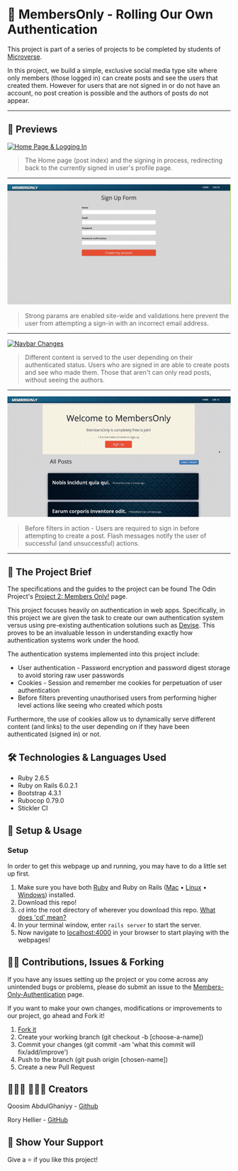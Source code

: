# 🔐 MembersOnly - Rolling Our Own Authentication

This project is part of a series of projects to be completed by students of [Microverse](https://www.microverse.org/).

In this project, we build a simple, exclusive social media type site where only members (those logged in) can create posts and see the users that created them. However for users that are not signed in or do not have an account, no post creation is possible and the authors of posts do not appear.

***********

## 🎥 Previews
<p align="center" >

<a href="Previews/home&login.gif" target="_blank"> <img alt="Home Page & Logging In" src="Previews/home&login.gif"/></a>

> The Home page (post index) and the signing in process, redirecting back to the currently signed in user's profile page.

******

<a href="Previews/incorrect_signin.gif" target="_blank"> <img alt="Incorrect Sign ins" src="Previews/incorrect_signin.gif"/></a>

> Strong params are enabled site-wide and validations here prevent the user from attempting a sign-in with an incorrect email address.

*******

<a href="Previews/navbar_changes.gif" target="_blank"> <img alt="Navbar Changes" src="Previews/navbar_changes.gif"/></a>

> Different content is served to the user depending on their authenticated status. Users who are signed in are able to create posts and see who made them. Those that aren't can only read posts, without seeing the authors.

******

<a href="Previews/new_post_creation.gif" target="_blank"> <img alt="New Posts" src="Previews/new_post_creation.gif"/></a>

> Before filters in action - Users are required to sign in before attempting to create a post. Flash messages notify the user of successful (and unsuccessful) actions.
</p>

********

## 🎯 The Project Brief

The specifications and the guides to the project can be found The Odin Project's [Project 2: Members Only!](https://www.theodinproject.com/courses/ruby-on-rails/lessons/authentication) page.

This project focuses heavily on authentication in web apps. Specifically, in this project we are given the task to create our own authentication system versus using pre-existing authentication solutions such as [Devise](https://github.com/heartcombo/devise). This proves to be an invaluable lesson in understanding exactly how authentication systems work under the hood.

The authentication systems implemented into this project include:
  - User authentication - Password encryption and password digest storage to avoid storing raw user passwords
  - Cookies - Session and remember me cookies for perpetuation of user authentication
  - Before filters preventing unauthorised users from performing higher level actions like seeing who created which posts

Furthermore, the use of cookies allow us to dynamically serve different content (and links) to the user depending on if they have been authenticated (signed in) or not.

## 🛠️ Technologies & Languages Used

- Ruby 2.6.5
- Ruby on Rails 6.0.2.1
- Bootstrap 4.3.1
- Rubocop 0.79.0
- Stickler CI

## 🔰 Setup & Usage

### Setup
In order to get this webpage up and running, you may have to do a little set up first.
  1. Make sure you have both [Ruby](https://www.ruby-lang.org/en/documentation/installation/) and Ruby on Rails ([Mac](https://gorails.com/setup/osx/10.15-catalina) • [Linux](https://gorails.com/setup/ubuntu/19.10) • [Windows](https://gorails.com/setup/windows/10)) installed.
  2. Download this repo!
  3. `cd` into the root directory of wherever you download this repo. [What does 'cd' mean?](https://www.macworld.com/article/2042378/master-the-command-line-navigating-files-and-folders.html)
  4. In your terminal window, enter `rails server` to start the server.
  5. Now navigate to [localhost:4000](localhost:4000) in your browser to start playing with the webpages!

## 🕺🏽 Contributions, Issues & Forking

If you have any issues setting up the project or you come across any unintended bugs or problems, please do submit an issue to the [Members-Only-Authentication](https://github.com/Rhelli/Members-Only-Authentication/issues) page.

If you want to make your own changes, modifications or improvements to our project, go ahead and Fork it!
1. [Fork it](https://github.com/Rhelli/Members-Only-Authentication/fork)
2. Create your working branch (git checkout -b [choose-a-name])
3. Commit your changes (git commit -am 'what this commit will fix/add/improve')
4. Push to the branch (git push origin [chosen-name])
5. Create a new Pull Request

## 👨🏽‍💻 💂🏽‍♂️ Creators

Qoosim AbdulGhaniyy - [Github](https://github.com/Qoosim)

Rory Hellier - [GitHub](https://github.com/Rhelli)

## 🎁 Show Your Support

Give a ⭐️ if you like this project!